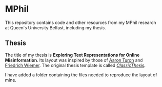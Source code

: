 # MPhil
This repository contains code and other resources from my MPhil research at Queen's University Belfast, including my thesis.

## Thesis

The title of my thesis is __Exploring Text Representations for Online Misinformation__.
Its layout was inspired by those of 
[Aaron Turon](https://aturon.github.io/academic/turon-thesis.pdf) and [Friedrich Wiemer](https://hss-opus.ub.ruhr-uni-bochum.de/opus4/frontdoor/deliver/index/docId/7044/file/diss.pdf). The original thesis template is called [_ClassicThesis_](https://ctan.org/pkg/classicthesis).

I have added a folder containing the files needed to reproduce the layout of mine.